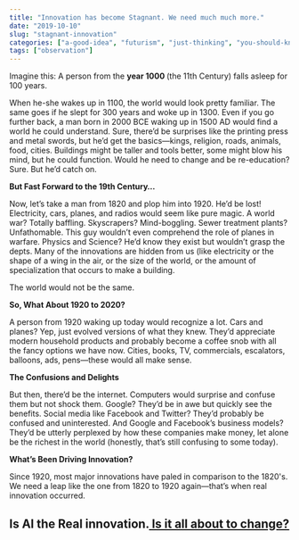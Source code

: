 ```yaml
---
title: "Innovation has become Stagnant. We need much much more."
date: "2019-10-10"
slug: "stagnant-innovation"
categories: ["a-good-idea", "futurism", "just-thinking", "you-should-know"]
tags: ["observation"]
---
```


<!-- wp:paragraph -->
<p class="">Imagine this: A person from the <strong>year 1000 </strong>(the 11th Century) falls asleep for 100 years. </p>
<!-- /wp:paragraph -->

<!-- wp:paragraph -->
<p class="">When he-she wakes up in 1100, the world would look pretty familiar. The same goes if he slept for 300 years and woke up in 1300. Even if you go further back, a man born in 2000 BCE waking up in 1500 AD would find a world he could understand. Sure, there’d be surprises like the printing press and metal swords, but he’d get the basics—kings, religion, roads, animals, food, cities. Buildings might be taller and tools better, some might blow his mind, but he could function. Would he need to change and be re-education? Sure. But he’d catch on.</p>
<!-- /wp:paragraph -->

<!-- wp:paragraph -->
<p class=""><strong>But Fast Forward to the 19th Century…</strong></p>
<!-- /wp:paragraph -->

<!-- wp:paragraph -->
<p class="">Now, let’s take a man from 1820 and plop him into 1920. He’d be lost! Electricity, cars, planes, and radios would seem like pure magic. A world war? Totally baffling. Skyscrapers? Mind-boggling. Sewer treatment plants? Unfathomable. This guy wouldn’t even comprehend the role of planes in warfare. Physics and Science? He’d know they exist but wouldn’t grasp the depts.  Many of the innovations are hidden from us    (like electricity or the shape of a wing in the air, or the size of the world, or the amount of specialization that occurs to make a building.  </p>
<!-- /wp:paragraph -->

<!-- wp:paragraph -->
<p class="">The world would not be the same.</p>
<!-- /wp:paragraph -->

<!-- wp:paragraph -->
<p class=""><strong>So, What About 1920 to 2020?</strong></p>
<!-- /wp:paragraph -->

<!-- wp:paragraph -->
<p class="">A person from 1920 waking up today would recognize a lot. Cars and planes? Yep, just evolved versions of what they knew. They’d appreciate modern household products and probably become a coffee snob with all the fancy options we have now. Cities, books, TV, commercials, escalators, balloons, ads, pens—these would all make sense.</p>
<!-- /wp:paragraph -->

<!-- wp:paragraph -->
<p class=""><strong>The Confusions and Delights</strong></p>
<!-- /wp:paragraph -->

<!-- wp:paragraph -->
<p class="">But then, there’d be the internet. Computers would surprise and confuse them but not shock them. Google? They’d be in awe but quickly see the benefits. Social media like Facebook and Twitter? They’d probably be confused and uninterested. And Google and Facebook’s business models? They’d be utterly perplexed by how these companies make money, let alone be the richest in the world (honestly, that’s still confusing to some today).</p>
<!-- /wp:paragraph -->

<!-- wp:paragraph -->
<p class=""><strong>What’s Been Driving Innovation?</strong></p>
<!-- /wp:paragraph -->

<!-- wp:paragraph -->
<p class="">Since 1920, most major innovations have paled in comparison to the 1820's.  We need a leap like the one from 1820 to 1920 again—that’s when real innovation occurred. </p>
<!-- /wp:paragraph -->

<!-- wp:heading -->
<h2 class="wp-block-heading">Is AI the Real innovation.<a href="https://ybotman.com/is-it-all-about-to-change/"> Is it all about to change?</a></h2>
<!-- /wp:heading -->

<!-- wp:paragraph -->
<p class=""></p>
<!-- /wp:paragraph -->
